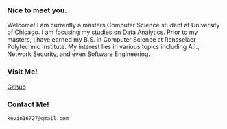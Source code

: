 ### Nice to meet you.

Welcome! I am currently a masters Computer Science student at University of Chicago. I am focusing my studies on Data Analytics. Prior to my masters, I have earned my B.S. in Computer Science at Rensselaer Polytechnic Institute. My interest lies in various topics including A.I., Network Security, and even Software Engineering.

### Visit Me!

[Github](https://github.com/HOYOUNG98)

### Contact Me!

```
kevin16727@gmail.com
```
